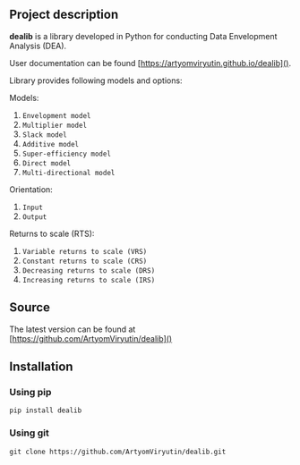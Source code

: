 ## Project description

**dealib** is a library developed in Python for conducting Data Envelopment Analysis (DEA).

User documentation can be found [https://artyomviryutin.github.io/dealib]().

Library provides following models and options:

Models:

1) `Envelopment model`
2) `Multiplier model`
3) `Slack model`
4) `Additive model`
5) `Super-efficiency model`
6) `Direct model`
7) `Multi-directional model`

Orientation:

1) `Input`
2) `Output`

Returns to scale (RTS):

1) `Variable returns to scale (VRS)`
2) `Constant returns to scale (CRS)`
3) `Decreasing returns to scale (DRS)`
4) `Increasing returns to scale (IRS)`

## Source

The latest version can be found at [https://github.com/ArtyomViryutin/dealib]()

## Installation

### Using pip

    pip install dealib

### Using git

    git clone https://github.com/ArtyomViryutin/dealib.git
